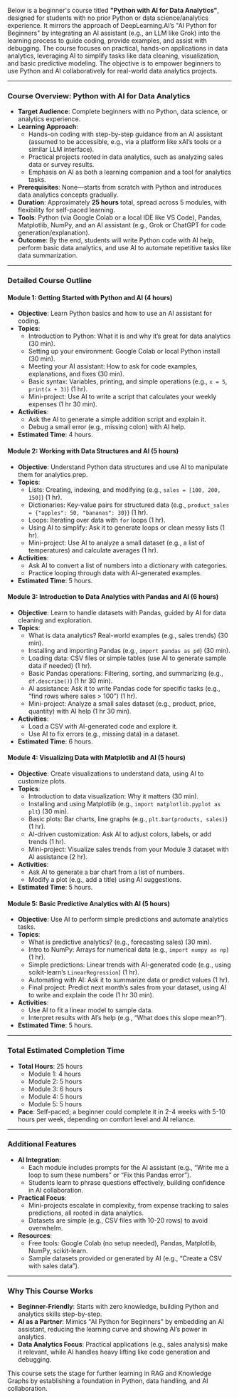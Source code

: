 Below is a beginner's course titled **"Python with AI for Data Analytics"**, designed for students with no prior Python or data science/analytics experience. It mirrors the approach of DeepLearning.AI’s "AI Python for Beginners" by integrating an AI assistant (e.g., an LLM like Grok) into the learning process to guide coding, provide examples, and assist with debugging. The course focuses on practical, hands-on applications in data analytics, leveraging AI to simplify tasks like data cleaning, visualization, and basic predictive modeling. The objective is to empower beginners to use Python and AI collaboratively for real-world data analytics projects.

---

### Course Overview: Python with AI for Data Analytics

- **Target Audience**: Complete beginners with no Python, data science, or analytics experience.
- **Learning Approach**:  
  - Hands-on coding with step-by-step guidance from an AI assistant (assumed to be accessible, e.g., via a platform like xAI’s tools or a similar LLM interface).
  - Practical projects rooted in data analytics, such as analyzing sales data or survey results.
  - Emphasis on AI as both a learning companion and a tool for analytics tasks.
- **Prerequisites**: None—starts from scratch with Python and introduces data analytics concepts gradually.
- **Duration**: Approximately **25 hours** total, spread across 5 modules, with flexibility for self-paced learning.
- **Tools**: Python (via Google Colab or a local IDE like VS Code), Pandas, Matplotlib, NumPy, and an AI assistant (e.g., Grok or ChatGPT for code generation/explanation).
- **Outcome**: By the end, students will write Python code with AI help, perform basic data analytics, and use AI to automate repetitive tasks like data summarization.

---

### Detailed Course Outline

#### Module 1: Getting Started with Python and AI (4 hours)
- **Objective**: Learn Python basics and how to use an AI assistant for coding.
- **Topics**:
  - Introduction to Python: What it is and why it’s great for data analytics (30 min).
  - Setting up your environment: Google Colab or local Python install (30 min).
  - Meeting your AI assistant: How to ask for code examples, explanations, and fixes (30 min).
  - Basic syntax: Variables, printing, and simple operations (e.g., `x = 5`, `print(x + 3)`) (1 hr).
  - Mini-project: Use AI to write a script that calculates your weekly expenses (1 hr 30 min).
- **Activities**:
  - Ask the AI to generate a simple addition script and explain it.
  - Debug a small error (e.g., missing colon) with AI help.
- **Estimated Time**: 4 hours.

#### Module 2: Working with Data Structures and AI (5 hours)
- **Objective**: Understand Python data structures and use AI to manipulate them for analytics prep.
- **Topics**:
  - Lists: Creating, indexing, and modifying (e.g., `sales = [100, 200, 150]`) (1 hr).
  - Dictionaries: Key-value pairs for structured data (e.g., `product_sales = {"apples": 50, "bananas": 30}`) (1 hr).
  - Loops: Iterating over data with `for` loops (1 hr).
  - Using AI to simplify: Ask it to generate loops or clean messy lists (1 hr).
  - Mini-project: Use AI to analyze a small dataset (e.g., a list of temperatures) and calculate averages (1 hr).
- **Activities**:
  - Ask AI to convert a list of numbers into a dictionary with categories.
  - Practice looping through data with AI-generated examples.
- **Estimated Time**: 5 hours.

#### Module 3: Introduction to Data Analytics with Pandas and AI (6 hours)
- **Objective**: Learn to handle datasets with Pandas, guided by AI for data cleaning and exploration.
- **Topics**:
  - What is data analytics? Real-world examples (e.g., sales trends) (30 min).
  - Installing and importing Pandas (e.g., `import pandas as pd`) (30 min).
  - Loading data: CSV files or simple tables (use AI to generate sample data if needed) (1 hr).
  - Basic Pandas operations: Filtering, sorting, and summarizing (e.g., `df.describe()`) (1 hr 30 min).
  - AI assistance: Ask it to write Pandas code for specific tasks (e.g., “find rows where sales > 100”) (1 hr).
  - Mini-project: Analyze a small sales dataset (e.g., product, price, quantity) with AI help (1 hr 30 min).
- **Activities**:
  - Load a CSV with AI-generated code and explore it.
  - Use AI to fix errors (e.g., missing data) in a dataset.
- **Estimated Time**: 6 hours.

#### Module 4: Visualizing Data with Matplotlib and AI (5 hours)
- **Objective**: Create visualizations to understand data, using AI to customize plots.
- **Topics**:
  - Introduction to data visualization: Why it matters (30 min).
  - Installing and using Matplotlib (e.g., `import matplotlib.pyplot as plt`) (30 min).
  - Basic plots: Bar charts, line graphs (e.g., `plt.bar(products, sales)`) (1 hr).
  - AI-driven customization: Ask AI to adjust colors, labels, or add trends (1 hr).
  - Mini-project: Visualize sales trends from your Module 3 dataset with AI assistance (2 hr).
- **Activities**:
  - Ask AI to generate a bar chart from a list of numbers.
  - Modify a plot (e.g., add a title) using AI suggestions.
- **Estimated Time**: 5 hours.

#### Module 5: Basic Predictive Analytics with AI (5 hours)
- **Objective**: Use AI to perform simple predictions and automate analytics tasks.
- **Topics**:
  - What is predictive analytics? (e.g., forecasting sales) (30 min).
  - Intro to NumPy: Arrays for numerical data (e.g., `import numpy as np`) (1 hr).
  - Simple predictions: Linear trends with AI-generated code (e.g., using scikit-learn’s `LinearRegression`) (1 hr).
  - Automating with AI: Ask it to summarize data or predict values (1 hr).
  - Final project: Predict next month’s sales from your dataset, using AI to write and explain the code (1 hr 30 min).
- **Activities**:
  - Use AI to fit a linear model to sample data.
  - Interpret results with AI’s help (e.g., “What does this slope mean?”).
- **Estimated Time**: 5 hours.

---

### Total Estimated Completion Time
- **Total Hours**: 25 hours  
  - Module 1: 4 hours  
  - Module 2: 5 hours  
  - Module 3: 6 hours  
  - Module 4: 5 hours  
  - Module 5: 5 hours  
- **Pace**: Self-paced; a beginner could complete it in 2-4 weeks with 5-10 hours per week, depending on comfort level and AI reliance.

---

### Additional Features
- **AI Integration**:  
  - Each module includes prompts for the AI assistant (e.g., “Write me a loop to sum these numbers” or “Fix this Pandas error”).  
  - Students learn to phrase questions effectively, building confidence in AI collaboration.
- **Practical Focus**:  
  - Mini-projects escalate in complexity, from expense tracking to sales predictions, all rooted in data analytics.  
  - Datasets are simple (e.g., CSV files with 10-20 rows) to avoid overwhelm.
- **Resources**:  
  - Free tools: Google Colab (no setup needed), Pandas, Matplotlib, NumPy, scikit-learn.  
  - Sample datasets provided or generated by AI (e.g., “Create a CSV with sales data”).

---

### Why This Course Works
- **Beginner-Friendly**: Starts with zero knowledge, building Python and analytics skills step-by-step.
- **AI as a Partner**: Mimics "AI Python for Beginners" by embedding an AI assistant, reducing the learning curve and showing AI’s power in analytics.
- **Data Analytics Focus**: Practical applications (e.g., sales analysis) make it relevant, while AI handles heavy lifting like code generation and debugging.

This course sets the stage for further learning in RAG and Knowledge Graphs  by establishing a foundation in Python, data handling, and AI collaboration.